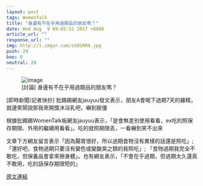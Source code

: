 ```yaml
---
layout: post
tags: WomenTalk
title: "身邊有不在乎用過期品的朋友嗎？"
date: Wed Aug  9 09:02:51 2017 +0800
article_url: ""
response_url: ""
img: http://i.imgur.com/sV8SRR8.jpg
push: 29
boo: 0
neutral: 20
---
```


<figure>
<img src="http://i.imgur.com/sV8SRR8.jpg" alt="image">
<figcaption>
[討論] 身邊有不在乎用過期品的朋友嗎？
</figcaption>
</figure>



[即時新聞/記者快抄] 批踢踢網友jauyuu發文表示，朋友A會喝下過期7天的雞精，就邊笑鬧說那我來開獎沐浴乳吧，嚇到臉僵

根據批踢踢WomenTalk板網友jauyuu表示，「是會無差別使用看看，ex吃的照保存期限、外用的繼續用看看」。吃的就照期限丟，一看嚇到笑不出來

文章下方網友留言表示「因為腸胃很好，所以過期食物沒有異樣的話還是照吃」;「還好吧，食物過期只要沒有變色或變酸臭之類的我照吃」; 「食物過期我完全不敢吃，但保養品會拿來擦身體」。也有網友表示，「不會在乎過期，但過期太久還真不敢用，吃的話保存期限短的」

<a href = "https://www.ptt.cc/bbs/WomenTalk/M.1502240573.A.AE2.html">原文連結</a>

